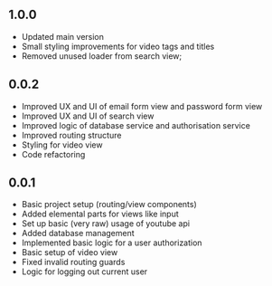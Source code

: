 1.0.0
---------
- Updated main version
- Small styling improvements for video tags and titles
- Removed unused loader from search view;

0.0.2
---------
- Improved UX and UI of email form view and password form view
- Improved UX and UI of search view
- Improved logic of database service and authorisation service
- Improved routing structure
- Styling for video view
- Code refactoring

0.0.1
---------
- Basic project setup (routing/view components)
- Added elemental parts for views like input
- Set up basic (very raw) usage of youtube api
- Added database management
- Implemented basic logic for a user authorization
- Basic setup of video view
- Fixed invalid routing guards
- Logic for logging out current user